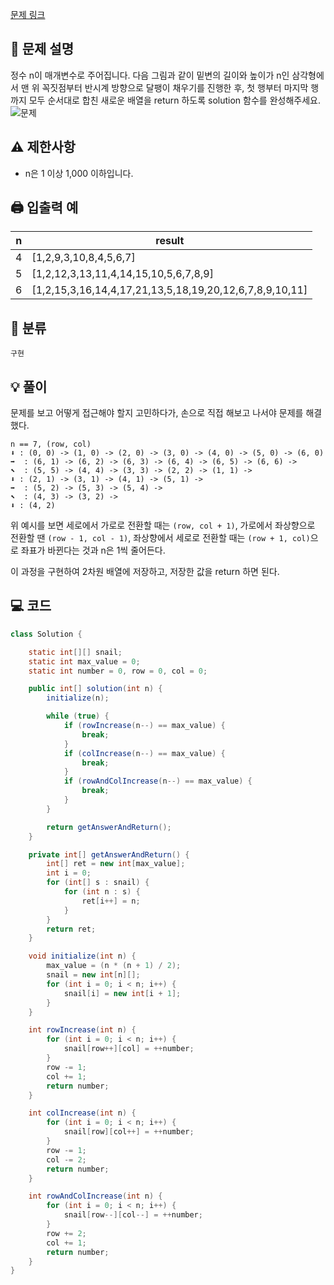 [문제 링크](https://programmers.co.kr/learn/courses/30/lessons/68645)

## 📝 문제 설명
정수 n이 매개변수로 주어집니다. 다음 그림과 같이 밑변의 길이와 높이가 n인 삼각형에서 맨 위 꼭짓점부터 반시계 방향으로 달팽이 채우기를 진행한 후, 첫 행부터 마지막 행까지 모두 순서대로 합친 새로운 배열을 return 하도록 solution 함수를 완성해주세요.
![문제](https://grepp-programmers.s3.ap-northeast-2.amazonaws.com/files/production/e1e53b93-dcdf-446f-b47f-e8ec1292a5e0/examples.png)

## ⚠️ 제한사항
- n은 1 이상 1,000 이하입니다.

## 🖨 입출력 예
n|result
--|--
4|[1,2,9,3,10,8,4,5,6,7]
5|[1,2,12,3,13,11,4,14,15,10,5,6,7,8,9]
6|[1,2,15,3,16,14,4,17,21,13,5,18,19,20,12,6,7,8,9,10,11]

## 📂 분류
`구현`

## 💡 풀이
문제를 보고 어떻게 접근해야 할지 고민하다가, 손으로 직접 해보고 나서야 문제를 해결했다.

```
n == 7, (row, col)
⬇︎ : (0, 0) -> (1, 0) -> (2, 0) -> (3, 0) -> (4, 0) -> (5, 0) -> (6, 0)
➡︎  : (6, 1) -> (6, 2) -> (6, 3) -> (6, 4) -> (6, 5) -> (6, 6) -> 
⬉  : (5, 5) -> (4, 4) -> (3, 3) -> (2, 2) -> (1, 1) -> 
⬇︎ : (2, 1) -> (3, 1) -> (4, 1) -> (5, 1) ->
➡︎  : (5, 2) -> (5, 3) -> (5, 4) ->
⬉  : (4, 3) -> (3, 2) ->
⬇︎ : (4, 2)
```
위 예시를 보면 세로에서 가로로 전환할 때는 `(row, col + 1)`, 가로에서 좌상향으로 전환할 땐 `(row - 1, col - 1)`, 좌상향에서 세로로 전환할 때는 `(row + 1, col)`으로 좌표가 바뀐다는 것과 n은 1씩 줄어든다.

이 과정을 구현하여 2차원 배열에 저장하고, 저장한 값을 return 하면 된다.


## 💻 코드
```java
class Solution {

    static int[][] snail;
    static int max_value = 0;
    static int number = 0, row = 0, col = 0;

    public int[] solution(int n) {
        initialize(n);

        while (true) {
            if (rowIncrease(n--) == max_value) {
                break;
            }
            if (colIncrease(n--) == max_value) {
                break;
            }
            if (rowAndColIncrease(n--) == max_value) {
                break;
            }
        }

        return getAnswerAndReturn();
    }

    private int[] getAnswerAndReturn() {
        int[] ret = new int[max_value];
        int i = 0;
        for (int[] s : snail) {
            for (int n : s) {
                ret[i++] = n;
            }
        }
        return ret;
    }

    void initialize(int n) {
        max_value = (n * (n + 1) / 2);
        snail = new int[n][];
        for (int i = 0; i < n; i++) {
            snail[i] = new int[i + 1];
        }
    }

    int rowIncrease(int n) {
        for (int i = 0; i < n; i++) {
            snail[row++][col] = ++number;
        }
        row -= 1;
        col += 1;
        return number;
    }

    int colIncrease(int n) {
        for (int i = 0; i < n; i++) {
            snail[row][col++] = ++number;
        }
        row -= 1;
        col -= 2;
        return number;
    }

    int rowAndColIncrease(int n) {
        for (int i = 0; i < n; i++) {
            snail[row--][col--] = ++number;
        }
        row += 2;
        col += 1;
        return number;
    }
}
```